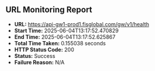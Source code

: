 ## URL Monitoring Report

- **URL:** https://api-gw1-prod1.fisglobal.com/gw/v1/health
- **Start Time:** 2025-06-04T13:17:52.470829
- **End Time:** 2025-06-04T13:17:52.625867
- **Total Time Taken:** 0.155038 seconds
- **HTTP Status Code:** 200
- **Status:** Success
- **Failure Reason:** N/A
